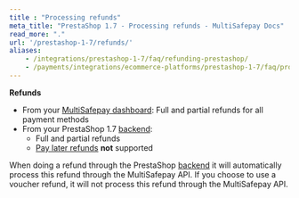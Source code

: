 ```yaml
---
title : "Processing refunds"
meta_title: "PrestaShop 1.7 - Processing refunds - MultiSafepay Docs"
read_more: "."
url: '/prestashop-1-7/refunds/'
aliases: 
    - /integrations/prestashop-1-7/faq/refunding-prestashop/
    - /payments/integrations/ecommerce-platforms/prestashop-1-7/faq/processing-refunds/
---
```

**Refunds**

- From your [MultiSafepay dashboard](/refunds/full-partial/): Full and partial refunds for all payment methods 
- From your PrestaShop 1.7 [backend](/glossaries/multisafepay-glossary/#backend):  
    - Full and partial refunds
    - [Pay later refunds](/payment-methods/pay-later/) **not** supported
    
When doing a refund through the PrestaShop [backend](/glossaries/multisafepay-glossary/#backend) it will automatically process this refund through the MultiSafepay API. If you choose to use a voucher refund, it will not process this refund through the MultiSafepay API.
